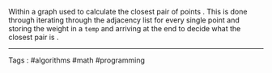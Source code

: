Within a graph used to calculate the closest pair of points . This is done through iterating through the adjacency list for every single point and storing the weight in a `temp` and arriving at the end to decide what the closest pair is . 
___
Tags : #algorithms #math #programming 
